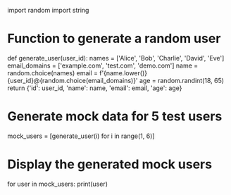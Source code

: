 import random
import string

# Function to generate a random user
def generate_user(user_id):
    names = ['Alice', 'Bob', 'Charlie', 'David', 'Eve']
    email_domains = ['example.com', 'test.com', 'demo.com']
    name = random.choice(names)
    email = f'{name.lower()}{user_id}@{random.choice(email_domains)}'
    age = random.randint(18, 65)
    return {'id': user_id, 'name': name, 'email': email, 'age': age}

# Generate mock data for 5 test users
mock_users = [generate_user(i) for i in range(1, 6)]

# Display the generated mock users
for user in mock_users:
    print(user)